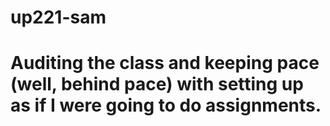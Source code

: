 # up221-sam

# Auditing the class and keeping pace (well, behind pace) with setting up as if I were going to do assignments.
